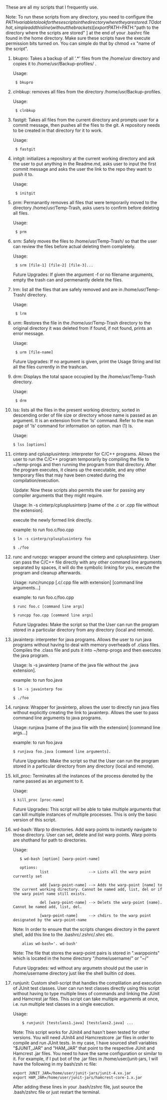 These are all my scripts that I frequently use.

Note: To run these scripts from any directory, you need to configure the $PATH variable to look for these scripts in the directory where they are stored. TO do that, simple add this line (without the brackets) [ export PATH=$PATH:"path to the directory where the scripts are stored" ] at the end of your .bashrc file found in the home directory. Make sure these scripts have the execute permission bits turned on. You can simple do that by chmod +x "name of the script".

1. bkupro: Takes a backup of all '.\*' files from the /home/usr directory and copies it to /home/usr/Backup-profiles/ .

   Usage: 
   
        $ bkupro

2. clnbkup: removes all files from the directory /home/usr/Backup-profiles.

   Usage: 
   
        $ clnbkup

3. fastgit: Takes all files from the current directory and prompts user for a commit message, then pushes all the files to the git. A repository needs to be created in that directory for it to work.

   Usage: 
    
        $ fastgit

4. initgit: initializes a repository at the current working directory and ask the user to put anything in the Readme.md, asks user to input the first commit message and asks the user the link to the repo they want to push it to.

   Usage: 
   
        $ initgit

5. prm: Permanantly removes all files that were temporarily moved to the directory /home/usr/Temp-Trash, asks users to confirm before deleting all files.

   Usage: 
   
        $ prm

6. srm: Safely moves the files to /home/usr/Temp-Trash/ so that the user can review the files before actual deleting them completely. 

   Usage: 
   
        $ srm [file-1] [file-2] [file-3]... 

   Future Upgrades: If given the argument -f or no filename arguments, empty the trash can and permenantly delete the files.

7. lrm: list all the files that are safely removed and are in /home/usr/Temp-Trash/ directory.

   Usage: 
   
        $ lrm

8. urm: Restores the file in the /home/usr/Temp-Trash directory to the original directory it was deleted from if found, if not found, prints an error message.

   Usage: 
   
        $ urm [file-name]

   Future Upgrades: If no argument is given, print the Usage String and list all the files currently in the trashcan.

9. drm: Displays the total space occupied by the /home/usr/Temp-Trash directory.

   Usage: 
   
        $ drm

10. lss: lists all the files in the present working directory, sorted in descending order of file size  or directory whose name is passed as an argument. It is an extension from the 'ls' command. Refer to the man page of 'ls' command for information on option. man (1) ls.

    Usage: 
    
        $ lss [options]

11. cinterp and cplusplusinterp: interpreter for C/C++ programs. Allows the user to run the C/C++ program temporarily by compiling the file to ~/temp-progs and then running the program from that directory. After the program executes, it cleans up the executable, and any other temporary files that may have been created during the compilation/execution. 

    Update: Now these scripts also permits the user for passing any compiler arguments that they might require.
    
    Usage: ln -s cinterp/cplusplusinterp [name of the .c or .cpp file without the extension].
    
    execute the newly formed link directly. 
    
    example: to run foo.c/foo.cpp
    
        $ ln -s cinterp/cplusplusinterp foo
    
        $ ./foo

12. runc and runcpp: wrapper around the cinterp and cplusplusinterp. User can pass the C/C++ file directly with any other command line arguments separated by spaces, it will do the symbolic linking for you, execute the program and cleanup afterwards.
    
    Usage: runc/runcpp [.c/.cpp file with extension] [command line arguments...]

    example: to run foo.c/foo.cpp
    
        $ runc foo.c [command line args]
    
        $ runcpp foo.cpp [command line args]

    Future Upgrades: Make the script so that the User can run the program stored in a particular directory from any directory (local and remote).

13. javainterp: interpreter for java programs. Allows the user to run java programs without having to deal with memory overheads of .class files. Compiles the .class file and puts it into ~/temp-progs and then executes the java program. 

    Usage: ls -s javainterp [name of the java file without the .java extension].

    example: to run foo.java
    
        $ ln -s javainterp foo
    
        $ ./foo

14. runjava: Wrapper for javainterp, allows the user to directly run java files without explicitly creating the link to javainterp. Allows the user to pass command line arguments to java programs.
    
    Usage: runjava [name of the java file with the extension] [command line args...]

    example: to run foo.java
    
        $ runjava foo.java [command line arguments].

    Future Upgrades: Make the script so that the User can run the program stored in a particular directory from any directory (local and remote).

15. kill_proc: Terminates all the instances of the process denoted by the name passed as an argument to it.

    Usage: 
    
        $ kill_proc [proc-name]

    Future Upgrades: This script will be able to take multiple arguments that can kill multiple instances of multiple processes. This is only the basic version of this script.

16. wd-bash: Warp to directories. Add warp points to instantly navigate to those directory. User can set, delete and list warp points. Warp points are shothand for path to directories.

    Usage: 
    
           $ wd-bash [option] [warp-point-name]
           
           options:
                    list                  --> Lists all the warp point currently set
                    
                    add [warp-point-name] --> Adds the warp-point [name] to the current working directory. Cannot be named add, list, del or if the warp point name still exists.
                    
                    del [warp-point-name] --> Delets the warp-point [name]. Cannot be named add, list, del.
                    
                    [warp-point-name]     --> chdirs to the warp point designated by the warp-point-name
    
    Note: In order to ensure that the scripts changes directory in the parent shell, add this line to the .bashrc/.zshrc/.shrc etc. 
        
            alias wd-bash='. wd-bash'

    Note: The file that stores the warp-point pairs is stored in ".warppoints" which is located in the home directory "/home/username/" or "~/"

    Future Upgrades: wd without any argumetn should put the user in /home/username directory just like the shell builtin cd does.

17. runjunit: Custom shell-script that handles the complilation and execution of JUnit test classes. User can run test classes directly using this script without having to type multiple lines of commands and linking the JUnit and Hamcrest jar files. This script can take multiple arguments at once, i.e. run multiple test classes in a single execution.

    Usage: 
    
            $ runjunit [testclass1.java] [testclass2.java] ...

    Note: This script works for JUnit4 and hasn't been tested for other versions. You will need JUnit4 and Hamcrestcore .jar files in order to compile and run JUnit tests. In my case, I have sourced shell variables "$JUNIT_JAR" and "HAM_JAR" that point to the respective JUnit and Hamcrest .jar files. You need to have the same configuration or similar to it. For example, if I put bot of the .jar files in /home/user/junit-jars, I will have the following in my bash/zsh rc file:
    
        export JUNIT_JAR=/home/user/junit-jars/junit-4.xx.jar
        export HAM_JAR=/home/user/junit-jars/hamcrest-core-1.x.jar
    
    After adding these lines in your .bash/zshrc file, just source the .bash/zshrc file or just restart the terminal.
